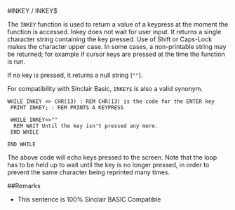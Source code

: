 #INKEY / INKEY$

The `INKEY` function is used to return a value of a keypress at the moment the function is accessed.
Inkey does not wait for user input. It returns a single character string containing the key pressed.
Use of Shift or Caps-Lock makes the character upper case. In some cases, a non-printable string may be returned;
for example if cursor keys are pressed at the time the function is run. 

If no key is pressed, it returns a null string (`""`).

For compatibility with Sinclair Basic, `INKEY$` is also a valid synonym.


```
WHILE INKEY <> CHR(13) : REM CHR(13) is the code for the ENTER key
 PRINT INKEY; : REM PRINTS A KEYPRESS

 WHILE INKEY<>""
  REM WAIT Until the key isn't pressed any more.
 END WHILE

END WHILE
```


The above code will echo keys pressed to the screen. Note that the loop has to be held up to wait until the key is no longer pressed, in order to prevent the same character being reprinted many times.

##Remarks
* This sentence is 100% Sinclair BASIC Compatible
